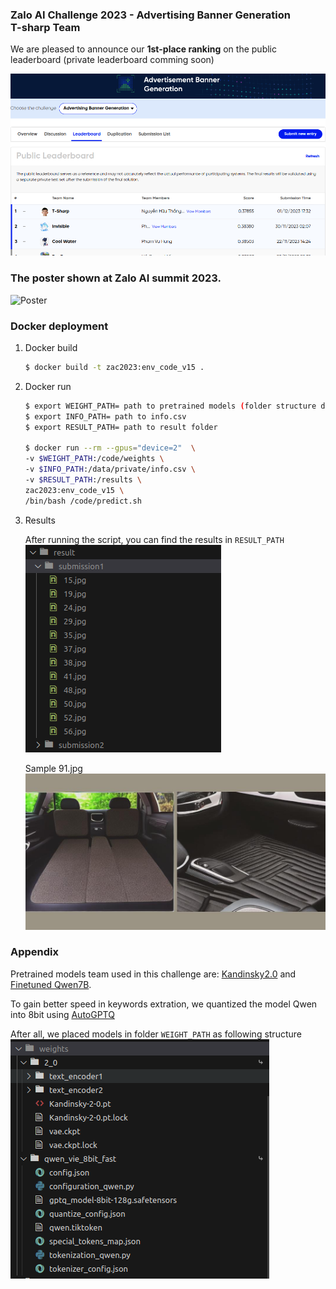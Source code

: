 ### Zalo AI Challenge 2023 - Advertising Banner Generation <br>T-sharp Team

We are pleased to announce our **1st-place ranking** on the public leaderboard (private leaderboard comming soon)

![Result](assets/leaderboard.png)


### The poster shown at Zalo AI summit 2023.

![Poster](assets/Poster.svg)

### Docker deployment
1. Docker build

    ```bash
    $ docker build -t zac2023:env_code_v15 .
    ```
2. Docker run

    ```bash
    $ export WEIGHT_PATH= path to pretrained models (folder structure described in Appendix)
    $ export INFO_PATH= path to info.csv
    $ export RESULT_PATH= path to result folder

    $ docker run --rm --gpus="device=2"  \
    -v $WEIGHT_PATH:/code/weights \
    -v $INFO_PATH:/data/private/info.csv \
    -v $RESULT_PATH:/results \
    zac2023:env_code_v15 \
    /bin/bash /code/predict.sh
    ```
3. Results

    After running the script, you can find the results in ```RESULT_PATH```
    ![folder results](assets/folder_results.png)

    Sample 91.jpg
    ![91.jpg](assets/91.jpg)

### Appendix <a id="appendix"></a>
Pretrained models team used in this challenge are: [Kandinsky2.0](https://github.com/ai-forever/Kandinsky-2) and [Finetuned Qwen7B](https://huggingface.co/VillaLabs/Qwen-7b-chat-vietnamese).

To gain better speed in keywords extration, we quantized the model Qwen into 8bit using [AutoGPTQ](https://github.com/PanQiWei/AutoGPTQ)

After all, we placed models in folder `WEIGHT_PATH` as following structure
![Pretrained models](assets/weights.png)